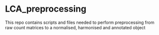 # LCA_preprocessing
This repo contains scripts and files needed to perform preprocessing from raw count matrices to a normalised, harmonised and annotated object
